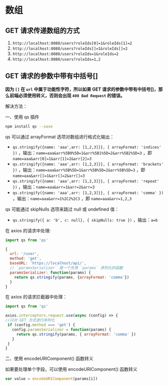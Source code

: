 # 数组

## GET 请求传递数组的方式

1. ```http://localhost:8080/users?roleIds[0]=1&roleIds[1]=2```
2. ```http://localhost:8080/users?roleIds[]=1&roleIds[]=2```
3. ```http://localhost:8080/users?roleIds=1&roleIds=2```
4. ```http://localhost:8080/users?roleIds=1,2```

## GET 请求的参数中带有中括号[]

**因为 ```[]``` 在 ```url``` 中属于功能性字符，所以如果 GET 请求的参数中带有中括号[]，那么前端必须使用转义，否则会出现 ```400 Bad Request``` 的错误。**

解决方法：

一、使用 qs 插件

```bash
npm install qs --save
```

qs 可以通过 arrayFormat 选项对数组进行格式化输出：

- ```qs.stringify({name: 'aaa',arr: [1,2,3]}}, { arrayFormat: 'indices' })``` ，输出：```name=aaa&arr%5B0%5D=1&arr%5B1%5D=2&arr%5B2%5D=3``` ，即 ```name=aaa&arr[0]=1&arr[1]=2&arr[2]=3```
- ```qs.stringify({name: 'aaa',arr: [1,2,3]}}, { arrayFormat: 'brackets' })``` ，输出：```name=aaa&arr%5B%5D=1&arr%5B%5D=2&arr%5B%5D=3``` ，即 ```name=aaa&arr[]=1&arr[]=2&arr[]=3```
- ```qs.stringify({name: 'aaa',arr: [1,2,3]}}, { arrayFormat: 'repeat' })``` ，输出：```name=aaa&arr=1&arr=2&arr=3```
- ```qs.stringify({name: 'aaa',arr: [1,2,3]}}, { arrayFormat: 'comma' })``` ，输出：```name=aaa&arr=1%2C2%2C3``` ，即 ```name=aaa&arr=1,2,3```

qs 可能通过 skipNulls 选项来跳过 null 或 undefined 值：

- ```qs.stringify({ a: 'b', c: null}, { skipNulls: true })``` ，输出：```a=b```

在 axios 的请求中处理:

```javascript
import qs from 'qs'

{
  url: '/user',
  method: 'get',
  baseURL: 'https://localhost/api/',
  // `paramsSerializer` 是一个负责 `params` 序列化的函数
  paramsSerializer: function(params) {
    return qs.stringify(params, {arrayFormat: 'comma'})
  }
}
```

在 axios 的请求拦截器中处理：

```javascript
import qs from 'qs'

axios.interceptors.request.use(async (config) => {
//只对 GET 方式进行序列化
 if (config.method === 'get') {
   config.paramsSerializer = function(params) {
     return qs.stringify(params, { arrayFormat: 'comma' })
   }
 }
}
```

二、使用 encodeURIComponent() 函数转义

如果要处理单个字段，可以使用 encodeURIComponent() 函数转义

```javascript
var value = encodeURIComponent(params[i])
```
